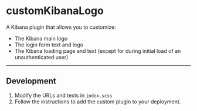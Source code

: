 # customKibanaLogo

A Kibana plugin that allows you to customize:

- The Kibana main logo
- The login form text and logo
- The Kibana loading page and text (except for during initial load of an unauthenticated user)

---

## Development

1. Modify the URLs and texts in `index.scss`
2. Follow the instructions to add the custom plugin to your deployment.
